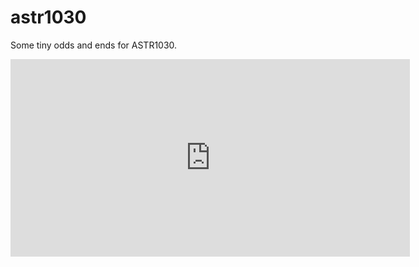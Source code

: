 # astr1030
Some tiny odds and ends for ASTR1030.


<iframe width="639" height="316" seamless frameborder="0" scrolling="no" src="https://docs.google.com/spreadsheets/d/e/2PACX-1vR-BaLSH3QqQ6ufeyf45uN9_aK7QCF_SQPJqs8iYPaJrwpielIlCXp0ZQEV0XzEzEDh_TCwSaugaVnr/pubchart?oid=815523670&amp;format=interactive"></iframe>
